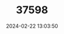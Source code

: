 ---
title: "37598"
category: "Nesiota elliptica"
draft: false
date: 2024-02-22 13:03:50
languages:
  English: ["St Helena Olive"]
---